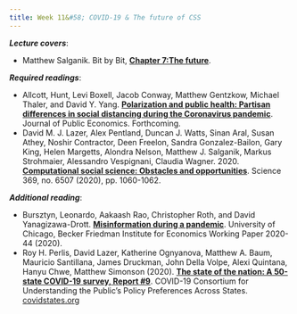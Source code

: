 ```yaml
---
title: Week 11&#58; COVID-19 & The future of CSS
---
```


***Lecture covers***:

- Matthew Salganik. Bit by Bit, [**Chapter 7:The future**](https://www.bitbybitbook.com/en/1st-ed/the-future/).

***Required readings***:

- Allcott, Hunt, Levi Boxell, Jacob Conway, Matthew Gentzkow, Michael Thaler, and David Y. Yang. [**Polarization and public health: Partisan differences in social distancing during the Coronavirus pandemic**](http://web.stanford.edu/~gentzkow/research/social_distancing.pdf). Journal of Public Economics. Forthcoming.
- David M. J. Lazer, Alex Pentland, Duncan J. Watts, Sinan Aral, Susan Athey, Noshir Contractor, Deen Freelon, Sandra Gonzalez-Bailon, Gary King, Helen Margetts, Alondra Nelson, Matthew J. Salganik, Markus Strohmaier, Alessandro Vespignani, Claudia Wagner. 2020. [**Computational social science: Obstacles and opportunities**](https://science.sciencemag.org/content/369/6507/1060.abstract). Science 369, no. 6507 (2020), pp. 1060-1062.

***Additional reading***:

- Bursztyn, Leonardo, Aakaash Rao, Christopher Roth, and David Yanagizawa-Drott. [**Misinformation during a pandemic**](https://www-nber-org.ezproxy.bgu.ac.il/papers/w27417.pdf). University of Chicago, Becker Friedman Institute for Economics Working Paper 2020-44 (2020).
- Roy H. Perlis, David Lazer, Katherine Ognyanova, Matthew A. Baum, Mauricio Santillana, James Druckman, John Della Volpe, Alexi Quintana, Hanyu Chwe, Matthew Simonson (2020). [**The state of the nation: A 50-state COVID-19 survey, Report #9**](http://www.kateto.net/covid19/COVID19%20CONSORTIUM%20REPORT%209%20VACCINATE%20AUGUST%202020.pdf). COVID-19 Consortium for Understanding the Public’s Policy Preferences Across States. [covidstates.org](www.covidstates.org)

[comment]: <> (- Check out #papers)
